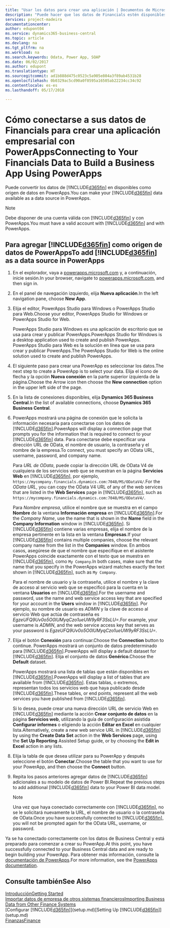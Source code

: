 ```yaml
---
title: "Usar los datos para crear una aplicación | Documentos de Microsoft"
description: "Puede hacer que los datos de Financials estén disponibles como un origen de datos y especificar una URL de OData de sus servicios web para crear una aplicación empresarial con PowerApps."
services: project-madeira
documentationcenter: 
author: edupont04
ms.service: dynamics365-business-central
ms.topic: article
ms.devlang: na
ms.tgt_pltfrm: na
ms.workload: na
ms.search.keywords: Odata, Power App, SOAP
ms.date: 06/02/2017
ms.author: edupont
ms.translationtype: HT
ms.sourcegitcommit: ad1b888d475c0523c5a905e804a3f89ab4531b28
ms.openlocfilehash: 0b0329ac5cd90a0f0595a16505ab22234cc34c92
ms.contentlocale: es-es
ms.lasthandoff: 05/17/2018

---
```

# <a name="connecting-to-your-financials-data-to-build-a-business-app-using-powerapps"></a><span data-ttu-id="e38d4-103">Cómo conectarse a sus datos de Financials para crear una aplicación empresarial con PowerApps</span><span class="sxs-lookup"><span data-stu-id="e38d4-103">Connecting to Your Financials Data to Build a Business App Using PowerApps</span></span>
<span data-ttu-id="e38d4-104">Puede convertir los datos de [!INCLUDE[d365fin](includes/d365fin_md.md)] en disponibles como origen de datos en PowerApps.</span><span class="sxs-lookup"><span data-stu-id="e38d4-104">You can make your [!INCLUDE[d365fin](includes/d365fin_md.md)] data available as a data source in PowerApps.</span></span>  

> [!NOTE]  
>   <span data-ttu-id="e38d4-105">Debe disponer de una cuenta válida con [!INCLUDE[d365fin](includes/d365fin_md.md)] y con PowerApps.</span><span class="sxs-lookup"><span data-stu-id="e38d4-105">You must have a valid account with [!INCLUDE[d365fin](includes/d365fin_md.md)] and with PowerApps.</span></span>  

## <a name="to-add-included365finincludesd365finmdmd-as-a-data-source-in-powerapps"></a><span data-ttu-id="e38d4-106">Para agregar [!INCLUDE[d365fin](includes/d365fin_md.md)] como origen de datos de PowerApps</span><span class="sxs-lookup"><span data-stu-id="e38d4-106">To add [!INCLUDE[d365fin](includes/d365fin_md.md)] as a data source in PowerApps</span></span>
1. <span data-ttu-id="e38d4-107">En el explorador, vaya a [powerapps.microsoft.com](https://powerapps.microsoft.com/en-us/) y, a continuación, inicie sesión.</span><span class="sxs-lookup"><span data-stu-id="e38d4-107">In your browser, navigate to [powerapps.microsoft.com](https://powerapps.microsoft.com/en-us/), and then sign in.</span></span>
2. <span data-ttu-id="e38d4-108">En el panel de navegación izquierdo, elija **Nueva aplicación**.</span><span class="sxs-lookup"><span data-stu-id="e38d4-108">In the left navigation pane, choose **New App**.</span></span>
3. <span data-ttu-id="e38d4-109">Elija el editor, PowerApps Studio para Windows o PowerApps Studio para Web.</span><span class="sxs-lookup"><span data-stu-id="e38d4-109">Choose your editor, PowerApps Studio for Windows or PowerApps Studio for Web.</span></span>

   <span data-ttu-id="e38d4-110">PowerApps Studio para Windows es una aplicación de escritorio que se usa para crear y publicar PowerApps.</span><span class="sxs-lookup"><span data-stu-id="e38d4-110">PowerApps Studio for Windows is a desktop application used to create and publish PowerApps.</span></span> <span data-ttu-id="e38d4-111">PowerApps Studio para Web es la solución en línea que se usa para crear y publicar PowerApps.</span><span class="sxs-lookup"><span data-stu-id="e38d4-111">The PowerApps Studio for Web is the online solution used to create and publish PowerApps.</span></span>
4. <span data-ttu-id="e38d4-112">El siguiente paso para crear una PowerApp es seleccionar los datos.</span><span class="sxs-lookup"><span data-stu-id="e38d4-112">The next step to create a PowerApp is to select your data.</span></span> <span data-ttu-id="e38d4-113">Elija el icono de flecha y la opción **Nueva conexión** en la parte superior izquierda de la página.</span><span class="sxs-lookup"><span data-stu-id="e38d4-113">Choose the Arrow icon then choose the **New connection** option in the upper left side of the page.</span></span>
5. <span data-ttu-id="e38d4-114">En la lista de conexiones disponibles, elija **Dynamics 365 Business Central**.</span><span class="sxs-lookup"><span data-stu-id="e38d4-114">In the list of available connections, choose **Dynamics 365 Business Central**.</span></span>
6. <span data-ttu-id="e38d4-115">PowerApps mostrará una página de conexión que le solicita la información necesaria para conectarse con los datos de [!INCLUDE[d365fin](includes/d365fin_md.md)].</span><span class="sxs-lookup"><span data-stu-id="e38d4-115">PowerApps will display a connection page that prompts you for the information that is required to connect to your [!INCLUDE[d365fin](includes/d365fin_md.md)] data.</span></span> <span data-ttu-id="e38d4-116">Para conectarse debe especificar una dirección URL de OData, el nombre de usuario, la contraseña y el nombre de la empresa.</span><span class="sxs-lookup"><span data-stu-id="e38d4-116">To connect, you must specify an OData URL, username, password, and company name.</span></span>

   <span data-ttu-id="e38d4-117">Para *URL de OData*, puede copiar la dirección URL de OData V4 de cualquiera de los servicios web que se muestran en la página **Servicios Web** en [!INCLUDE[d365fin](includes/d365fin_md.md)], por ejemplo, `https://mycompany.financials.dynamics.com:7048/MS/ODataV4/`.</span><span class="sxs-lookup"><span data-stu-id="e38d4-117">For the *OData URL*, you can copy the OData V4 URL of any of the web services that are listed in the **Web Services** page in [!INCLUDE[d365fin](includes/d365fin_md.md)], such as `https://mycompany.financials.dynamics.com:7048/MS/ODataV4/`.</span></span>  

   <span data-ttu-id="e38d4-118">Para *Nombre empresa*, utilice el nombre que se muestra en el campo **Nombre** de la ventana **Información empresa** en [!INCLUDE[d365fin](includes/d365fin_md.md)].</span><span class="sxs-lookup"><span data-stu-id="e38d4-118">For the *Company Name*, use the name that is shown in the **Name** field in the **Company Information** window in [!INCLUDE[d365fin](includes/d365fin_md.md)].</span></span> <span data-ttu-id="e38d4-119">Si [!INCLUDE[d365fin](includes/d365fin_md.md)] contiene varias empresas, elija el nombre de la empresa pertinente en la lista en la ventana **Empresas**.</span><span class="sxs-lookup"><span data-stu-id="e38d4-119">If your [!INCLUDE[d365fin](includes/d365fin_md.md)] contains multiple companies, choose the relevant company name from the list in the **Companies** window.</span></span> <span data-ttu-id="e38d4-120">En ambos casos, asegúrese de que el nombre que especifique en el asistente PowerApps coincide exactamente con el texto que se muestra en [!INCLUDE[d365fin](includes/d365fin_md.md)], como `My Company`.</span><span class="sxs-lookup"><span data-stu-id="e38d4-120">In both cases, make sure that the name that you specify in the PowerApps wizard matches exactly the text shown in [!INCLUDE[d365fin](includes/d365fin_md.md)], such as `My Company`.</span></span>

   <span data-ttu-id="e38d4-121">Para el nombre de usuario y la contraseña, utilice el nombre y la clave de acceso al servicio web que se especificó para la cuenta en la ventana **Usuarios** en [!INCLUDE[d365fin](includes/d365fin_md.md)].</span><span class="sxs-lookup"><span data-stu-id="e38d4-121">For the username and password, use the name and web service access key that are specified for your account in the **Users** window in [!INCLUDE[d365fin](includes/d365fin_md.md)].</span></span> <span data-ttu-id="e38d4-122">Por ejemplo, su nombre de usuario es *ADMIN* y la clave de acceso al servicio Web que actúa de contraseña es *EgzeUFQ9Uv0o5O0lUMyqCzo1ueUW9yRF3SsLU=*.</span><span class="sxs-lookup"><span data-stu-id="e38d4-122">For example, your username is *ADMIN*, and the web service access key that serves as your password is *EgzeUFQ9Uv0o5O0lUMyqCzo1ueUW9yRF3SsLU=*.</span></span>
7. <span data-ttu-id="e38d4-123">Elija el botón **Conexión** para continuar.</span><span class="sxs-lookup"><span data-stu-id="e38d4-123">Choose the **Connection** button to continue.</span></span> <span data-ttu-id="e38d4-124">PowerApps mostrará un conjunto de datos predeterminado para [!INCLUDE[d365fin](includes/d365fin_md.md)].</span><span class="sxs-lookup"><span data-stu-id="e38d4-124">PowerApps will display a default dataset for [!INCLUDE[d365fin](includes/d365fin_md.md)].</span></span> <span data-ttu-id="e38d4-125">Elija el conjunto de datos **Genérico**.</span><span class="sxs-lookup"><span data-stu-id="e38d4-125">Choose the **Default** dataset.</span></span>

   <span data-ttu-id="e38d4-126">PowerApps mostrará una lista de tablas que están disponibles en [!INCLUDE[d365fin](includes/d365fin_md.md)].</span><span class="sxs-lookup"><span data-stu-id="e38d4-126">PowerApps will display a list of tables that are available from [!INCLUDE[d365fin](includes/d365fin_md.md)].</span></span> <span data-ttu-id="e38d4-127">Estas tablas, o extremos, representan todos los servicios web que haya publicado desde [!INCLUDE[d365fin](includes/d365fin_md.md)].</span><span class="sxs-lookup"><span data-stu-id="e38d4-127">These tables, or end points,  represent all the web services you have published from [!INCLUDE[d365fin](includes/d365fin_md.md)].</span></span>

   <span data-ttu-id="e38d4-128">Si lo desea, puede crear una nueva dirección URL de servicio Web en [!INCLUDE[d365fin](includes/d365fin_md.md)] mediante la acción **Crear conjunto de datos** en la página **Servicios web**, utilizando la guía de configuración asistida **Configurar informes** o eligiendo la acción **Editar en Excel** en cualquier lista.</span><span class="sxs-lookup"><span data-stu-id="e38d4-128">Alternatively, create a new web service URL in [!INCLUDE[d365fin](includes/d365fin_md.md)] by using the **Create Data Set** action in the **Web Services** page, using the **Set Up Reporting** Assisted Setup guide, or by choosing the **Edit in Excel** action in any lists.</span></span>
8. <span data-ttu-id="e38d4-129">Elija la tabla de que desea utilizar para su PowerApp y después seleccione el botón **Conectar**.</span><span class="sxs-lookup"><span data-stu-id="e38d4-129">Choose the table that you want to use for your PowerApp, and then choose the **Connect** button.</span></span>
9. <span data-ttu-id="e38d4-130">Repita los pasos anteriores agregar datos de [!INCLUDE[d365fin](includes/d365fin_md.md)] adicionales a su modelo de datos de Power BI.</span><span class="sxs-lookup"><span data-stu-id="e38d4-130">Repeat the previous steps to add additional [!INCLUDE[d365fin](includes/d365fin_md.md)] data to your Power BI data model.</span></span>

   > [!NOTE]  
   >    <span data-ttu-id="e38d4-131">Una vez que haya conectado correctamente con [!INCLUDE[d365fin](includes/d365fin_md.md)], no se le solicitará nuevamente la URL, el nombre de usuario o la contraseña de OData.</span><span class="sxs-lookup"><span data-stu-id="e38d4-131">Once you have successfully connected to [!INCLUDE[d365fin](includes/d365fin_md.md)], you will not be prompted again for the OData URL, username, or password.</span></span>

<span data-ttu-id="e38d4-132">Ya se ha conectado correctamente con los datos de Business Central y está preparado para comenzar a crear su PowerApp.</span><span class="sxs-lookup"><span data-stu-id="e38d4-132">At this point, you have successfully connected to your Business Central data and are ready to begin building your PowerApp.</span></span> <span data-ttu-id="e38d4-133">Para obtener más información, consulte la [documentación de PowerApps](https://powerapps.microsoft.com/tutorials/getting-started/).</span><span class="sxs-lookup"><span data-stu-id="e38d4-133">For more information, see the [PowerApps documentation](https://powerapps.microsoft.com/tutorials/getting-started/).</span></span>

## <a name="see-also"></a><span data-ttu-id="e38d4-134">Consulte también</span><span class="sxs-lookup"><span data-stu-id="e38d4-134">See Also</span></span>
[<span data-ttu-id="e38d4-135">Introducción</span><span class="sxs-lookup"><span data-stu-id="e38d4-135">Getting Started</span></span>](product-get-started.md)  
[<span data-ttu-id="e38d4-136">Importar datos de empresa de otros sistemas financieros</span><span class="sxs-lookup"><span data-stu-id="e38d4-136">Importing Business Data from Other Finance Systems</span></span>](across-import-data-configuration-packages.md)  
<span data-ttu-id="e38d4-137">[Configurar [!INCLUDE[d365fin](includes/d365fin_md.md)]](setup.md)</span><span class="sxs-lookup"><span data-stu-id="e38d4-137">[Setting Up [!INCLUDE[d365fin](includes/d365fin_md.md)]](setup.md)</span></span>  
[<span data-ttu-id="e38d4-138">Finanzas</span><span class="sxs-lookup"><span data-stu-id="e38d4-138">Finance</span></span>](finance.md)  

